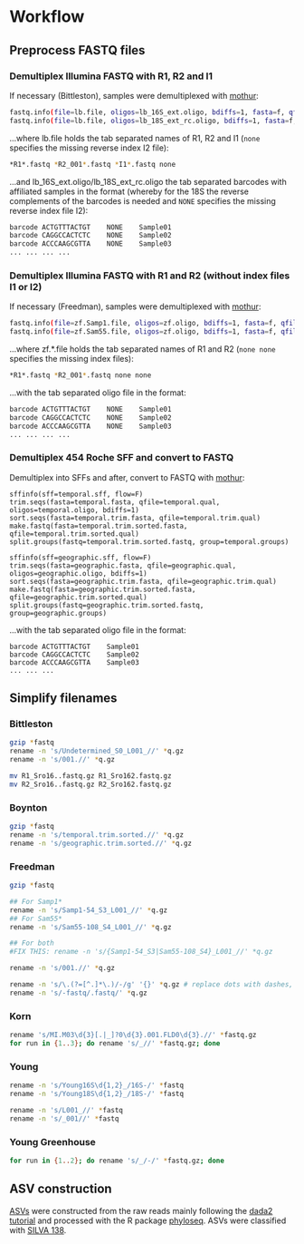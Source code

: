 # Workflow
## Preprocess FASTQ files
### Demultiplex Illumina FASTQ with R1, R2 and I1
If necessary (Bittleston), samples were demultiplexed with [mothur](https://mothur.org/):

```bash
fastq.info(file=lb.file, oligos=lb_16S_ext.oligo, bdiffs=1, fasta=f, qfile=f)
fastq.info(file=lb.file, oligos=lb_18S_ext_rc.oligo, bdiffs=1, fasta=f, qfile=f)
```

...where lb.file holds the tab separated names of R1, R2 and I1 (`none` specifies the missing reverse index I2 file):
```bash
*R1*.fastq *R2_001*.fastq *I1*.fastq none
```

...and lb_16S_ext.oligo/lb_18S_ext_rc.oligo the tab separated barcodes with affiliated samples in the format (whereby for the 18S the reverse complements of the barcodes is needed and `NONE` specifies the missing reverse index file I2):
```bash
barcode	ACTGTTTACTGT	NONE	Sample01
barcode	CAGGCCACTCTC	NONE	Sample02
barcode	ACCCAAGCGTTA	NONE	Sample03
...	...	...	...
```

### Demultiplex Illumina FASTQ with R1 and R2 (without index files I1 or I2)
If necessary (Freedman), samples were demultiplexed with [mothur](https://mothur.org/):

```bash
fastq.info(file=zf.Samp1.file, oligos=zf.oligo, bdiffs=1, fasta=f, qfile=f)
fastq.info(file=zf.Sam55.file, oligos=zf.oligo, bdiffs=1, fasta=f, qfile=f)
```

...where zf.\*.file holds the tab separated names of R1 and R2 (`none none` specifies the missing index files):
```bash
*R1*.fastq *R2_001*.fastq none none
```

...with the tab separated oligo file in the format:
```bash
barcode	ACTGTTTACTGT	NONE	Sample01
barcode	CAGGCCACTCTC	NONE	Sample02
barcode	ACCCAAGCGTTA	NONE    Sample03
...	...	...	...
```


### Demultiplex 454 Roche SFF and convert to FASTQ
Demultiplex into SFFs and after, convert to FASTQ with [mothur](https://mothur.org/):
```mothur
sffinfo(sff=temporal.sff, flow=F)
trim.seqs(fasta=temporal.fasta, qfile=temporal.qual, oligos=temporal.oligo, bdiffs=1)
sort.seqs(fasta=temporal.trim.fasta, qfile=temporal.trim.qual)
make.fastq(fasta=temporal.trim.sorted.fasta, qfile=temporal.trim.sorted.qual)
split.groups(fastq=temporal.trim.sorted.fastq, group=temporal.groups)

sffinfo(sff=geographic.sff, flow=F)
trim.seqs(fasta=geographic.fasta, qfile=geographic.qual, oligos=geographic.oligo, bdiffs=1)
sort.seqs(fasta=geographic.trim.fasta, qfile=geographic.trim.qual)
make.fastq(fasta=geographic.trim.sorted.fasta, qfile=geographic.trim.sorted.qual)
split.groups(fastq=geographic.trim.sorted.fastq, group=geographic.groups)
```

...with the tab separated oligo file in the format:
```
barcode	ACTGTTTACTGT	Sample01
barcode	CAGGCCACTCTC	Sample02
barcode	ACCCAAGCGTTA    Sample03
...	...	...
```


## Simplify filenames
### Bittleston
```bash
gzip *fastq
rename -n 's/Undetermined_S0_L001_//' *q.gz
rename -n 's/001.//' *q.gz

mv R1_Sro16..fastq.gz R1_Sro162.fastq.gz
mv R2_Sro16..fastq.gz R2_Sro162.fastq.gz
```

### Boynton
```bash
gzip *fastq
rename -n 's/temporal.trim.sorted.//' *q.gz
rename -n 's/geographic.trim.sorted.//' *q.gz
```

### Freedman
```bash
gzip *fastq

## For Samp1*
rename -n 's/Samp1-54_S3_L001_//' *q.gz
## For Sam55*
rename -n 's/Sam55-108_S4_L001_//' *q.gz

## For both
#FIX THIS: rename -n 's/{Samp1-54_S3|Sam55-108_S4}_L001_//' *q.gz

rename -n 's/001.//' *q.gz

rename -n 's/\.(?=[^.]*\.)/-/g' '{}' *q.gz # replace dots with dashes, skip file extension
rename -n 's/-fastq/.fastq/' *q.gz

```

### Korn
```bash
rename 's/MI.M03\d{3}[.|_]?0\d{3}.001.FLD0\d{3}.//' *fastq.gz
for run in {1..3}; do rename 's/_//' *fastq.gz; done
```

### Young
```bash
rename -n 's/Young16S\d{1,2}_/16S-/' *fastq
rename -n 's/Young18S\d{1,2}_/18S-/' *fastq

rename -n 's/L001_//' *fastq
rename -n 's/_001//' *fastq
```


### Young Greenhouse
```bash
for run in {1..2}; do rename 's/_/-/' *fastq.gz; done
```

## ASV construction
[ASVs](https://en.wikipedia.org/wiki/Amplicon_sequence_variant) were constructed from the raw reads mainly following the [dada2 tutorial](https://benjjneb.github.io/dada2/tutorial.html) and processed with the R package [phyloseq](https://joey711.github.io/phyloseq/index.html).
ASVs were classified with [SILVA 138](https://www.arb-silva.de/download/arb-files/).
